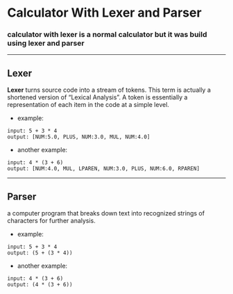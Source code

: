 # Calculator With Lexer and Parser  
### calculator with lexer is a normal calculator but it was build using lexer and parser  

---  
## Lexer  
**Lexer** turns source code into a stream of tokens. This term is actually a shortened version of “Lexical Analysis”. A token is essentially a representation of each item in the code at a simple level.
- example:  
```
input: 5 + 3 * 4  
output: [NUM:5.0, PLUS, NUM:3.0, MUL, NUM:4.0]
```

- another example:  
```
input: 4 * (3 + 6)  
output: [NUM:4.0, MUL, LPAREN, NUM:3.0, PLUS, NUM:6.0, RPAREN]
```

---  
## Parser
a computer program that breaks down text into recognized strings of characters for further analysis.
- example:
```
input: 5 + 3 * 4  
output: (5 + (3 * 4))
```

- another example:
```
input: 4 * (3 + 6)  
output: (4 * (3 + 6))
```   
